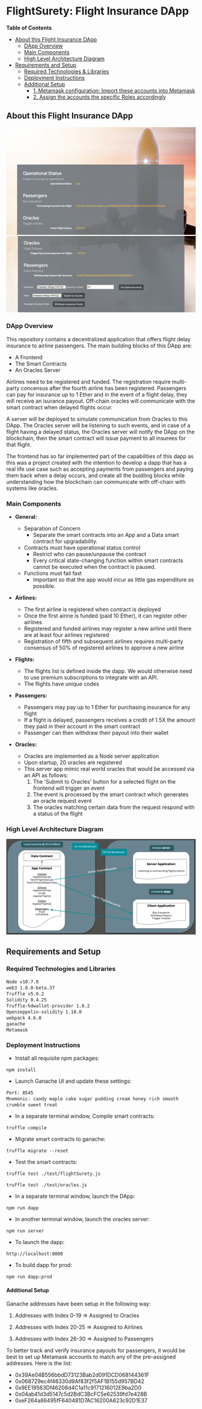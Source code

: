# FlightSurety: Flight Insurance DApp

**Table of Contents**

- [About this Flight Insurance DApp](#about-this-flight-insurance-dapp)
  - [DApp Overview](#dapp-overview)
  - [Main Components](#main-components)
  - [High Level Architecture Diagram](#high-level-architecture-diagram)
- [Requirements and Setup](#requirements-and-setup)
  - [Required Technologies & Libraries](#required-technologies-and-libraries)
  - [Deployment Instructions](#deployment-instructions)
  - [Additional Setup](#additional-setup)
    - [1. Metamask configuration: Import these accounts into Metamask](#1-metamask-configuration-import-these-accounts-into-metamask)
    - [2. Assign the accounts the specific Roles accordingly](#2-assign-the-accounts-the-specific-roles-accordingly)

## About this Flight Insurance DApp

![Frontend Screenshot](/images/dapp-frontend-1.png)
![Frontend Screenshot](/images/dapp-frontend-2.png)

### DApp Overview

This repository contains a decentralized application that offers flight delay insurance to airline passengers.
The main building blocks of this DApp are:

- A Frontend
- The Smart Contracts
- An Oracles Server

Airlines need to be registered and funded. The registration require multi-party concensus after the fourth airline has been registered.
Passengers can pay for insurance up to 1 Ether and in the event of a flight delay, they will receive an isurance payout. Off-chain oracles will communicate with the smart contract when delayed flights occur.

A server will be deployed to simulate communication from Oracles to this DApp. The Oracles server will be listening to such events, and in case of a flight having a delayed status, the Oracles server will notify the DApp on the blockchain, then the smart contract will issue payment to all insurees for that flight.

The frontend has so far implemented part of the capabilities of this dapp as this was a project created with the intention to develop a dapp that has a real life use case such as accepting payments from passengers and paying them back when a delay occurs, and create all the buidling blocks while understanding how the blockchain can communicate with off-chain with systems like oracles.

### Main Components

- **General:**

  - Separation of Concern
    - Separate the smart contracts into an App and a Data smart contract for upgradability.
  - Contracts must have operational status control
    - Restrict who can pause/unpause the contract
    - Every critical state-changing function within smart contracts cannot be executed when the contract is paused.
  - Functions must fail fast
    - Important so that the app would incur as little gas expenditure as possible.

- **Airlines:**

  - The first airline is registered when contract is deployed
  - Once the first airine is funded (paid 10 Ether), it can register other airlines
  - Registered and funded airlines may register a new airline until there are at least four airlines registered
  - Registration of fifth and subsequent airlines requires multi-party consensus of 50% of registered airlines to approve a new airline

- **Flights:**

  - The flights list is defined inside the dapp. We would otherwise need to use premium subscriptions to integrate with an API.
  - The flights have unique codes

- **Passengers:**

  - Passengers may pay up to 1 Ether for purchasing insurance for any flight
  - If a flight is delayed, passengers receives a credit of 1.5X the amount they paid in their account in the smart contract
  - Passenger can then withdraw their payout into their wallet

- **Oracles:**
  - Oracles are implemented as a Node server application
  - Upon startup, 20 oracles are registered
  - This server app mimic real world oracles that would be accessed via an API as follows:
    1. The 'Submit to Oracles' button for a selected flight on the frontend will trigger an event
    2. The event is processed by the smart contract which generates an oracle request event
    3. The oracles matching certain data from the request respond with a status of the flight

### High Level Architecture Diagram

![High Level Architecture Diagram](/diagrams/FlightsuretyArchitecture.png)

## Requirements and Setup

### Required Technologies and Libraries

```
Node v10.7.0
web3 1.0.0-beta.37
Truffle v5.0.2
Solidity 0.4.25
Truffle-hdwallet-provider 1.0.2
Openzeppelin-solidity 1.10.0
webpack 4.6.0
ganache
Metamask
```

### Deployment Instructions

- Install all requisite npm packages:

```
npm install
```

- Launch Ganache UI and update these settings:

```
Port: 8545
Mnemonic: candy maple cake sugar pudding cream honey rich smooth crumble sweet treat
```

- In a separate terminal window, Compile smart contracts:

```
truffle compile
```

- Migrate smart contracts to ganache:

```
truffle migrate --reset
```

- Test the smart contracts:

```
truffle test ./test/flightSurety.js
```

```
truffle test ./test/oracles.js
```

- In a separate terminal window, launch the DApp:

```
npm run dapp
```

- In another terminal window, launch the oracles server:

```
npm run server
```

- To launch the dapp:

```
http://localhost:8000
```

- To build dapp for prod:

```
npm run dapp:prod
```

#### Additional Setup

Ganache addresses have been setup in the following way:

1. Addresses with Index 0-19 => Assigned to Oracles

2. Addresses with Index 20-25 => Assigned to Airlines

3. Addresses with Index 26-30 => Assigned to Passengers

To better track and verify insurance payouts for passengers, it would be best to set up Metamask accounts to match any of the pre-assigned addresses. Here is the list:

- 0x39Ae04B556bbdD73123Bab2d091DCD068144361F
- 0x068729ec4f46330d9Af83f2f5AF1B155d957BD42
- 0x9EE19563Df46208d4C1a11c9171216012E9ba2D0
- 0x04ab41d3d5147c5d2BdC3BcFC5e62539fd7e428B
- 0xeF264a86495fF640481D7AC16200A623c92D1E37
